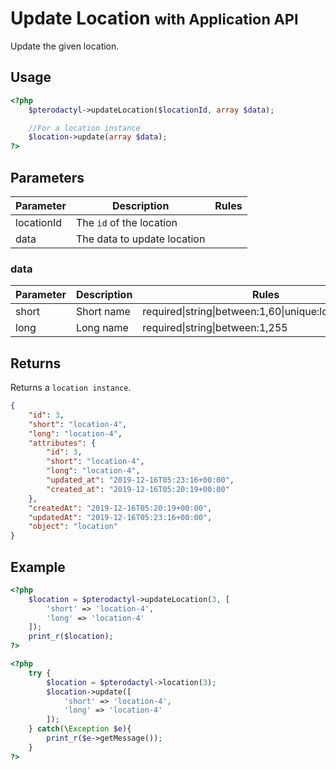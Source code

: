 # Update Location <small>with Application API</small>
Update the given location.

## Usage
``` php
<?php
	$pterodactyl->updateLocation($locationId, array $data);

	//For a location instance
	$location->update(array $data);
?>
```

## Parameters

| Parameter | Description | Rules |
| - | - | - |
| locationId | The `id` of the location | |
| data | The data to update location | |
 
### data
| Parameter | Description | Rules |
| - | - | - |
| short |  Short name | required&#124;string&#124;between:1,60&#124;unique:locations,short |
| long | Long name | required&#124;string&#124;between:1,255 |


## Returns

Returns a `location instance`.

``` json
{
	"id": 3,
	"short": "location-4",
	"long": "location-4",
	"attributes": {
		"id": 3,
		"short": "location-4",
		"long": "location-4",
		"updated_at": "2019-12-16T05:23:16+00:00",
		"created_at": "2019-12-16T05:20:19+00:00"
	},
	"createdAt": "2019-12-16T05:20:19+00:00",
	"updatedAt": "2019-12-16T05:23:16+00:00",
	"object": "location"
}
```

## Example

``` php
<?php
	$location = $pterodactyl->updateLocation(3, [
		'short' => 'location-4',
		'long' => 'location-4'
	]);
	print_r($location);
?>
```

``` php
<?php
	try {
		$location = $pterodactyl->location(3);
		$location->update([
			'short' => 'location-4',
			'long' => 'location-4'
		]);
	} catch(\Exception $e){
		print_r($e->getMessage());
	}
?>
```